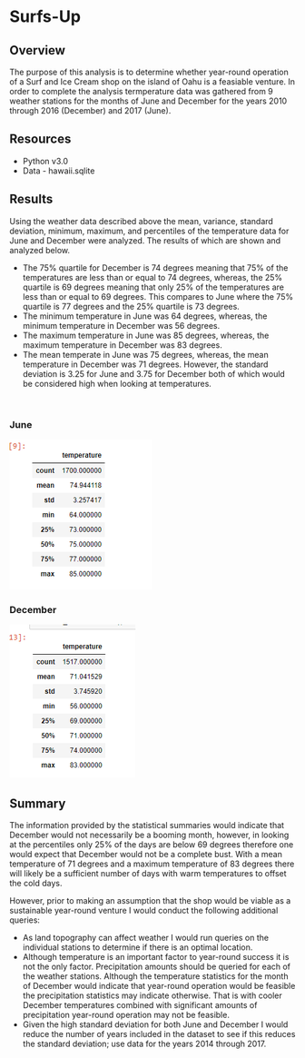 <h1>Surfs-Up</h1>
<h2>Overview</h2>
<p>The purpose of this analysis is to determine whether year-round operation of a Surf and Ice Cream shop on the island of Oahu is a feasiable venture.  In order to complete the analysis termperature data was gathered from 9 weather stations for the months of June and December for the years 2010 through 2016 (December) and 2017 (June).</p>
<h2>Resources</h2>
<ul>
<li>Python v3.0</li>
<li>Data - hawaii.sqlite</li>
</ul>
<h2>Results</h2>
<p>Using the weather data described above the mean, variance, standard deviation, minimum, maximum, and percentiles of the temperature data for June and December were analyzed.  The results of which are shown and analyzed below.</p>
<ul>
<li>The 75% quartile for December is 74 degrees meaning that 75% of the temperatures are less than or equal to 74 degrees, whereas, the 25% quartile is 69 degrees meaning that only 25% of the temperatures are less than or equal to 69 degrees. This compares to June where the 75% quartile is 77 degrees and the 25% quartile is 73 degrees.
<li>The minimum temperature in June was 64 degrees, whereas, the minimum temperature in December was 56 degrees.</li>
<li>The maximum temperature in June was 85 degrees, whereas, the maximum temperature in December was 83 degrees.</li>
<li>The mean temperate in June was 75 degrees, whereas, the mean temperature in December was 71 degrees. However, the standard deviation is 3.25 for June and 3.75 for December both of which would be considered high when looking at temperatures.</li>
</ul>
<br>
<h3>June</h3>
<img src="https://github.com/bedwardssmith/surfs_up/blob/main/June_Statistics.png" alt="June Statistics">
<br>
  <h3>December</h3>
<img src="https://github.com/bedwardssmith/surfs_up/blob/main/December_Statistics.png" alt="Dec Statistics">
<br>
<h2>Summary</h2>
<p>The information provided by the statistical summaries would indicate that December would not necessarily be a booming month, however, in looking at the percentiles only 25% of the days are below 69 degrees therefore one would expect that December would not be a complete bust.  With a mean temperature of 71 degrees and a maximum temperature of 83 degrees there will likely be a sufficient number of days with warm temperatures to offset the cold days.</p>
<p>However, prior to making an assumption that the shop would be viable as a sustainable year-round venture I would conduct the following additional queries:</p>
<ul>
<li>As land topography can affect weather I would run queries on the individual stations to determine if there is an optimal location.</li>
<li>Although temperature is an important factor to year-round success it is not the only factor.  Precipitation amounts should be queried for each of the weather stations.  Although the temperature statistics for the month of December would indicate that year-round operation would be feasible the precipitation statistics may indicate otherwise.  That is with cooler December temperatures combined with significant amounts of precipitation year-round operation may not be feasible.</li>
<li>Given the high standard deviation for both June and December I would reduce the number of years included in the dataset to see if this reduces the standard deviation; use data for the years 2014 through 2017.</li>
</ul>
